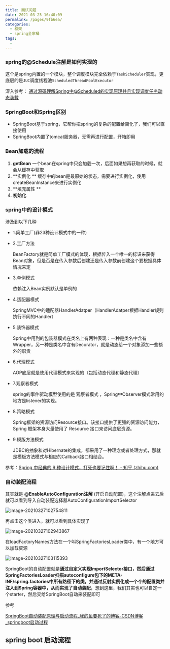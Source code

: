 ```yaml
---
title: 面试问题
date: 2021-03-25 16:40:09
permalink: /pages/9fb6ea/
categories:
  - 框架
  - spring全家桶
tags:
  - 
---
```

### spring的@Schedule注解是如何实现的

这个是spring内置的一个模块，整个调度模块完全依赖于`TaskScheduler`实现，更底层的是`JUC`调度线程池`ScheduledThreadPoolExecutor`

深入参考： [通过源码理解Spring中@Scheduled的实现原理并且实现调度任务动态装载](https://www.cnblogs.com/throwable/p/12616945.html#小结)

### SpringBoot和Spring区别

- SpringBoot基于spring，它帮你把spring的复杂的配置给简化了，我们可以直接使用
- SpringBoot内置了tomcat服务器，无需再进行配置，开箱即用

### Bean加载的流程

1. **getBean**  一个bean在spring中只会加载一次，后面如果想再获取的时候，就会从缓存中获取
2. **实例化 ** 缓存中的bean是最原始的状态，需要进行实例化，使用createBeanInstance来进行实例化
3. **填充属性 ** 
4. **初始化**  



### spring中的设计模式

涉及到以下几种

- 1.简单工厂(非23种设计模式中的一种)

- 2.工厂方法

  BeanFactory就是简单工厂模式的体现，根据传入一个唯一的标识来获得Bean对象，但是否是在传入参数后创建还是传入参数前创建这个要根据具体情况来定

- 3.单例模式

  依赖注入Bean实例默认是单例的

- 4.适配器模式

  SpringMVC中的适配器HandlerAdatper（HandlerAdatper根据Handler规则执行不同的Handler）

- 5.装饰器模式

  Spring中用到的包装器模式在类名上有两种表现：一种是类名中含有Wrapper，另一种是类名中含有Decorator，就是动态给一个对象添加一些额外的职责

- 6.代理模式

  AOP底层就是使用代理模式来实现的（包括动态代理和静态代理）

- 7.观察者模式

  spring的事件驱动模型使用的是 观察者模式 ，Spring中Observer模式常用的地方是listener的实现。

- 8.策略模式

  Spring框架的资源访问Resource接口。该接口提供了更强的资源访问能力，Spring 框架本身大量使用了 Resource 接口来访问底层资源。

- 9.模版方法模式

  JDBC的抽象和对Hibernate的集成，都采用了一种理念或者处理方式，那就是模板方法模式与相应的Callback接口相结合。

参考：[Spring 中经典的 9 种设计模式，打死也要记住啊！ - 知乎 (zhihu.com)](https://zhuanlan.zhihu.com/p/114244039)

### 自动装配流程

其实就是 **@EnableAutoConfiguration注解** (开启自动配置)，这个注解点进去后就可以看到导入自动装配选择器AutoConfigurationImportSelector

![image-20210327102754811](https://img.xiaoyou66.com/2021/03/27/811bd2a7dfaba.png)

再点击这个类进入，就可以看到具体实现了

![image-20210327102943867](https://img.xiaoyou66.com/2021/03/27/9270a8a273a00.png)

在loadFactoryNames方法在一个叫SpringFactoriesLoader类中，有一个地方可以加载资源

![image-20210327103115393](https://img.xiaoyou66.com/2021/03/27/fd59c73f88a02.png)

SpringBoot的自动配置就是**通过自定义实现ImportSelector接口，然后通过SpringFactoriesLoader扫描autoconfigure包下的META-INF/spring.factories中所有路径下的类，并通过反射实例化成一个个的配置类并注入到Spring容器中，从而实现了自动装配**，想到这里，我们其实也可以自定一个starter，然后交给SpringBoot自动来装配即可

参考

[SpringBoot自动装配原理与启动流程_我的鱼要死了的博客-CSDN博客_springboot启动过程](https://blog.csdn.net/qq_40553042/article/details/109425424)



## spring boot 启动流程